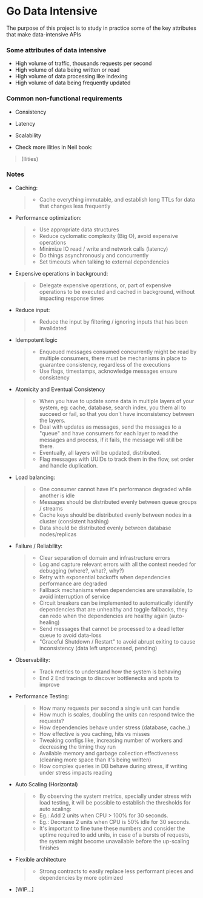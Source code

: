 # Go Data Intensive

The purpose of this project is to study in practice some of the key attributes that make 
data-intensive APIs

### Some attributes of data intensive

- High volume of traffic, thousands requests per second
- High volume of data being written or read
- High volume of data processing like indexing
- High volume of data being frequently updated

### Common non-functional requirements

- Consistency
- Latency
- Scalability

- Check more ilities in Neil book:
> (Ilities)

### Notes

- Caching:
  > - Cache everything immutable, and establish long TTLs for data 
  > that changes less frequently

- Performance optimization:
  > - Use appropriate data structures 
  > - Reduce cyclomatic complexity (Big O), avoid expensive operations 
  > - Minimize IO read / write and network calls (latency)
  > - Do things asynchronously and concurrently
  > - Set timeouts when talking to external dependencies

- Expensive operations in background:
  > - Delegate expensive operations, or, part of expensive operations 
  > to be executed and cached in background, without impacting response times

- Reduce input:
  > - Reduce the input by filtering / ignoring inputs that has been invalidated

- Idempotent logic
  > - Enqueued messages consumed concurrently might be read by multiple consumers, 
  > there must be mechanisms in place to guarantee consistency, regardless of the executions
  > - Use flags, timestamps, acknowledge messages ensure consistency

- Atomicity and Eventual Consistency
  > - When you have to update some data in multiple layers of your system, eg:
  > cache, database, search index, you them all to succeed or fail, so that you don't have
  > inconsistency between the layers.
  > - Deal with updates as messages, send the messages to a "queue" and have consumers for each layer to
  > read the messages and process, if it fails, the message will still be there.
  > - Eventually, all layers will be updated, distributed.
  > - Flag messages with UUIDs to track them in the flow, set order and handle duplication.

- Load balancing:
  > - One consumer cannot have it's performance degraded while another is idle
  > - Messages should be distributed evenly between queue groups / streams
  > - Cache keys should be distributed evenly between nodes in a cluster (consistent hashing)
  > - Data should be distributed evenly between database nodes/replicas

- Failure / Reliability:
  > - Clear separation of domain and infrastructure errors
  > - Log and capture relevant errors with all the context needed for debugging (where?, what?, why?)
  > - Retry with exponential backoffs when dependencies performance are degraded
  > - Fallback mechanisms when dependencies are unavailable, to avoid interruption of service
  > - Circuit breakers can be implemented to automatically identify dependencies that are unhealthy
  > and toggle fallbacks, they can redo when the dependencies are healthy again (auto-healing)
  > - Send messages that cannot be processed to a dead letter queue to avoid data-loss
  > - "Graceful Shutdown / Restart" to avoid abrupt exiting to cause inconsistency (data left unprocessed, pending)

- Observability:
  > - Track metrics to understand how the system is behaving
  > - End 2 End tracings to discover bottlenecks and spots to improve
  
- Performance Testing:
  > - How many requests per second a single unit can handle
  > - How much is scales, doubling the units can respond twice the requests?
  > - How dependencies behave under stress (database, cache..)
  > - How effective is you caching, hits vs misses
  > - Tweaking configs like, increasing number of workers and decreasing the timing they run
  > - Available memory and garbage collection effectiveness (cleaning more space than it's being written)
  > - How complex queries in DB behave during stress, if writing under stress impacts reading

- Auto Scaling (Horizontal)
  > - By observing the system metrics, specially  under stress with load testing,
  > it will be possible to establish the thresholds for auto scaling:
  > - Eg.: Add 2 units when CPU > 100% for 30 seconds.
  > - Eg.: Decrease 2 units when CPU is 50% idle for 30 seconds.
  > - It's important to fine tune these numbers and consider the uptime required to add units,
  > in case of a bursts of requests, the system might become unavailable before the up-scaling finishes

- Flexible architecture
  > - Strong contracts to easily replace less performant pieces and dependencies by more optimized

- [WIP...]
